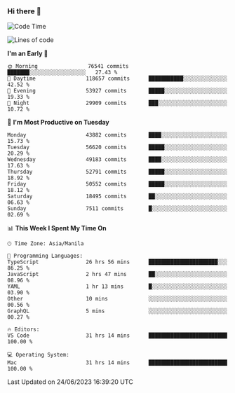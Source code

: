 ### Hi there 👋

<!--START_SECTION:waka-->
![Code Time](http://img.shields.io/badge/Code%20Time-4%2C113%20hrs%205%20mins-blue)

![Lines of code](https://img.shields.io/badge/From%20Hello%20World%20I%27ve%20Written-107.7%20million%20lines%20of%20code-blue)

**I'm an Early 🐤** 

```text
🌞 Morning                76541 commits       ███████░░░░░░░░░░░░░░░░░░   27.43 % 
🌆 Daytime                118657 commits      ███████████░░░░░░░░░░░░░░   42.52 % 
🌃 Evening                53927 commits       █████░░░░░░░░░░░░░░░░░░░░   19.33 % 
🌙 Night                  29909 commits       ███░░░░░░░░░░░░░░░░░░░░░░   10.72 % 
```
📅 **I'm Most Productive on Tuesday** 

```text
Monday                   43882 commits       ████░░░░░░░░░░░░░░░░░░░░░   15.73 % 
Tuesday                  56620 commits       █████░░░░░░░░░░░░░░░░░░░░   20.29 % 
Wednesday                49183 commits       ████░░░░░░░░░░░░░░░░░░░░░   17.63 % 
Thursday                 52791 commits       █████░░░░░░░░░░░░░░░░░░░░   18.92 % 
Friday                   50552 commits       █████░░░░░░░░░░░░░░░░░░░░   18.12 % 
Saturday                 18495 commits       ██░░░░░░░░░░░░░░░░░░░░░░░   06.63 % 
Sunday                   7511 commits        █░░░░░░░░░░░░░░░░░░░░░░░░   02.69 % 
```


📊 **This Week I Spent My Time On** 

```text
🕑︎ Time Zone: Asia/Manila

💬 Programming Languages: 
TypeScript               26 hrs 56 mins      ██████████████████████░░░   86.25 % 
JavaScript               2 hrs 47 mins       ██░░░░░░░░░░░░░░░░░░░░░░░   08.96 % 
YAML                     1 hr 13 mins        █░░░░░░░░░░░░░░░░░░░░░░░░   03.90 % 
Other                    10 mins             ░░░░░░░░░░░░░░░░░░░░░░░░░   00.56 % 
GraphQL                  5 mins              ░░░░░░░░░░░░░░░░░░░░░░░░░   00.27 % 

🔥 Editors: 
VS Code                  31 hrs 14 mins      █████████████████████████   100.00 % 

💻 Operating System: 
Mac                      31 hrs 14 mins      █████████████████████████   100.00 % 
```


 Last Updated on 24/06/2023 16:39:20 UTC
<!--END_SECTION:waka-->


<!--
**rad182/rad182** is a ✨ _special_ ✨ repository because its `README.md` (this file) appears on your GitHub profile.

Here are some ideas to get you started:

- 🔭 I’m currently working on ...
- 🌱 I’m currently learning ...
- 👯 I’m looking to collaborate on ...
- 🤔 I’m looking for help with ...
- 💬 Ask me about ...
- 📫 How to reach me: ...
- 😄 Pronouns: ...
- ⚡ Fun fact: ...
-->
